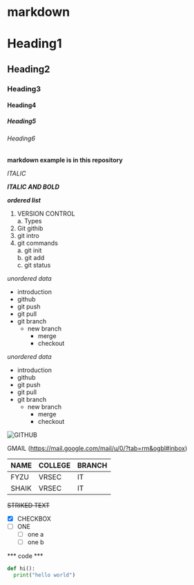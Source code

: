 
# markdown
# Heading1
## Heading2
### Heading3
#### Heading4
##### Heading5
###### Heading6
**markdown example is in this repository**

*ITALIC*


***ITALIC AND BOLD***

***ordered list***    
1. VERSION CONTROL    
      a. Types    
2. Git githib    
3. git intro     
4. git commands     
     a. git init     
     b. git add     
     c. git status
  
  
*unordered data*    
- introduction
-  github
-  git push
-  git pull
-  git branch
     - new branch
          - merge
          - checkout

*unordered data*    
* introduction
* github
* git push
* git pull
* git branch
     * new branch
          * merge
          * checkout

![GITHUB](https://camo.githubusercontent.com/6eaaae8defc78f268eaf0824350a66a1dfcb6aa77210d3dca069d1d1cefebc53/68747470733a2f2f6769742d73636d2e636f6d2f696d616765732f6c6f676f732f646f776e6c6f6164732f4769742d4c6f676f2d32436f6c6f722e706e67)

GMAIL (https://mail.google.com/mail/u/0/?tab=rm&ogbl#inbox)


|NAME|COLLEGE|BRANCH|
|----|-------|------|
|FYZU|VRSEC|IT|
|SHAIK|VRSEC|IT|

~~STRIKED TEXT~~

- [x] CHECKBOX
- [ ] ONE
    - [ ]   one a
    - [ ]   one b

*** code ***
```python
def hi():
  print("hello world")
```
